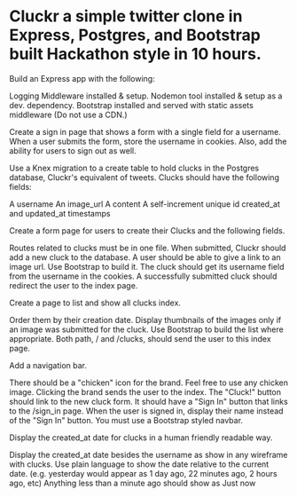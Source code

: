 # Cluckr a simple twitter clone in Express, Postgres, and Bootstrap built Hackathon style in 10 hours.

Build an Express app with the following:

Logging Middleware installed & setup.
Nodemon tool installed & setup as a dev. dependency.
Bootstrap installed and served with static assets middleware (Do not use a CDN.)

Create a sign in page that shows a form with a single field for a username. When a user submits the form, store the username in cookies. Also, add the ability for users to sign out as well.

Use a Knex migration to a create table to hold clucks in the Postgres database, Cluckr's equivalent of tweets. Clucks should have the following fields:

A username
An image_url
A content
A self-increment unique id
created_at and updated_at timestamps

Create a form page for users to create their Clucks and the following fields.

Routes related to clucks must be in one file.
When submitted, Cluckr should add a new cluck to the database.
A user should be able to give a link to an image url.
Use Bootstrap to build it.
The cluck should get its username field from the username in the cookies.
A successfully submitted cluck should redirect the user to the index page.

Create a page to list and show all clucks index.

Order them by their creation date.
Display thumbnails of the images only if an image was submitted for the cluck. 
Use Bootstrap to build the list where appropriate.
Both path, / and /clucks, should send the user to this index page.

Add a navigation bar.

There should be a "chicken" icon for the brand. Feel free to use any chicken image.
Clicking the brand sends the user to the index.
The "Cluck!" button should link to the new cluck form.
It should have a "Sign In" button that links to the /sign_in page.
When the user is signed in, display their name instead of the "Sign In" button.
You must use a Bootstrap styled navbar.

Display the created_at date for clucks in a human friendly readable way.

Display the created_at date besides the username as show in any wireframe with clucks.
Use plain language to show the date relative to the current date. (e.g. yesterday would appear as 1 day ago, 22 minutes ago, 2 hours ago, etc)
Anything less than a minute ago should show as Just now
